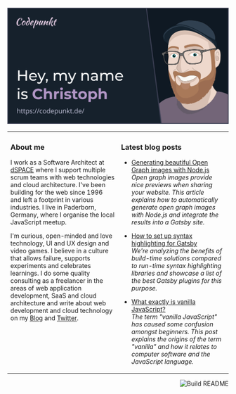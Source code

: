 <a href="https://codepunkt.de/"><img src="hey.svg" alt="Hey, my name is Christoph!" /></a>

<table><tr><td valign="top" width="50%">

### About me

I work as a Software Architect at [dSPACE](https://www.dspace.com/en/pub/home.cfm) where I support multiple scrum teams with web technologies and cloud architecture. I've been building for the web since 1996 and left a footprint in various industries. I live in Paderborn, Germany, where I organise the local JavaScript meetup.

I'm curious, open-minded and love technology, UI and UX design and video games. I believe in a culture that allows failure, supports experiments and celebrates learnings. I do some quality consulting as a freelancer in the areas of web application development, SaaS and cloud architecture and write about web development and cloud technology on my [Blog](https://codepunkt.de/writing) and [Twitter](https://twitter.com/code_punkt).

</td><td valign="top" width="50%">

### Latest blog posts

<!-- blog start -->

*   [Generating beautiful Open Graph images with Node.js](https://codepunkt.de/writing/generating-beautiful-open-graph-images-with-nodejs/)<br/>*Open graph images provide nice previews when sharing your website. This article explains how to automatically generate open graph images with Node.js and integrate the results into a Gatsby site.*

*   [How to set up syntax highlighting for Gatsby](https://codepunkt.de/writing/how-to-set-up-syntax-highlighting-for-gatsby/)<br/>*We're analyzing the benefits of build-time solutions compared to run-time syntax highlighting libraries and showcase a list of the best Gatsby plugins for this purpose.*

*   [What exactly is vanilla JavaScript?](https://codepunkt.de/writing/what-exactly-is-vanilla-js/)<br/>*The term "vanilla JavaScript" has caused some confusion amongst beginners. This post explains the origins of the term "vanilla" and how it relates to computer software and the JavaScript language.*

<!-- blog end -->

</td></tr></table>

<a href="https://github.com/codepunkt/codepunkt/actions"><img src="https://github.com/codepunkt/codepunkt/workflows/Build%20README.md/badge.svg" align="right" alt="Build README"></a> <!-- <a href="https://simonwillison.net/2020/Jul/10/self-updating-profile-readme/">How this works</a> -->
